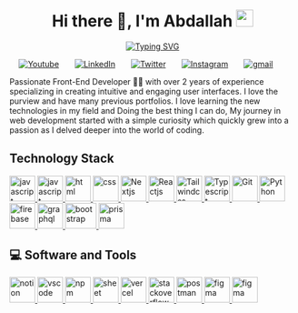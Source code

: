 <h1 align="center">
Hi there 👋, I'm Abdallah <img src="https://emojis.slackmojis.com/emojis/images/1531849430/4246/blob-sunglasses.gif?1531849430" width="30"/>
</h1>

<p align="center">
  <!-- Typing SVG by DenverCoder1 - https://github.com/DenverCoder1/readme-typing-svg -->
<a href="https://git.io/typing-svg"><img src="https://readme-typing-svg.demolab.com?font=Fira+Code&weight=500&size=28&duration=3500&pause=865&color=F77100&center=true&vCenter=true&random=false&width=435&lines=Front-end+developer;%2B2+years+of+experience;Never+Stop+Learning!" alt="Typing SVG" /></a>
</p>


<p align="center">
  <a target="_blank" rel="noreferrer" href="www.youtube.com/@AbdallahAyedTV"><img alt="Youtube" title="Youtube" src="https://img.shields.io/badge/YouTube-FF0000?style=for-the-badge&logo=youtube&logoColor=white"/></a>
  &#8287;&#8287;&#8287;&#8287;&#8287;
  <a target="_blank" rel="noreferrer" href="https://www.linkedin.com/in/abdallah-ayed"><img alt="LinkedIn" title="LinkedIn" src="https://img.shields.io/badge/LinkedIn-0077B5?style=for-the-badge&logo=linkedin&logoColor=white"/></a>
  &#8287;&#8287;&#8287;&#8287;&#8287;
  <a target="_blank" rel="noreferrer" href="https://twitter.com/AbdallahAyedtv"><img alt="Twitter" title="Twitter" src="https://img.shields.io/badge/Twitter-1DA1F2?style=for-the-badge&logo=twitter&logoColor=white"/></a>
  &#8287;&#8287;&#8287;&#8287;&#8287;
  <a target="_blank" rel="noreferrer" href="https://www.instagram.com/abdallahayedtv/"><img alt="Instagram" title="Instagram" src="https://img.shields.io/badge/Instagram-E4405F?style=for-the-badge&logo=instagram&logoColor=white"/></a>
  &#8287;&#8287;&#8287;&#8287;&#8287;
  <a target="_blank" rel="noreferrer" href="mailto:abdallahayedtv@gmail.com
"><img alt="gmail" title="mail" src="https://res.cloudinary.com/practicaldev/image/fetch/s--C75QF96b--/c_limit%2Cf_auto%2Cfl_progressive%2Cq_auto%2Cw_880/https://img.shields.io/badge/Gmail-D14836%3Fstyle%3Dfor-the-badge%26logo%3Dgmail%26logoColor%3Dwhite"/></a>
  &#8287;&#8287;&#8287;&#8287;&#8287;
  
<!--   &#8287;&#8287;&#8287;&#8287;&#8287;
  <a href="http://eyl327.mywebcommunity.org/promos/"><img width="32px" alt="Free Stuff" title="Free gifts for you" src="https://i.imgur.com/0uVwkoZ.png"/></a> -->
</p>

<p>Passionate Front-End Developer 👩‍💻 with over 2 years of experience specializing in creating intuitive and engaging user interfaces. I love the purview and have many previous portfolios. I love learning the new technologies in my field and Doing the best thing I can do, My journey in web development started with a simple curiosity which quickly grew into a passion as I delved deeper into the world of coding. </p>

## Technology Stack

<a href="https://developer.mozilla.org/en-US/docs/Web/JavaScript" target="_blank" rel="noreferrer"> <img src="https://cdn-icons-png.flaticon.com/512/5968/5968292.png" alt="javascript" width="45" height="45"/> </a>
<a href="https://github.com/" target="_blank" rel="noreferrer"> <img src="https://cdn-icons-png.flaticon.com/512/25/25231.png" alt="javascript" width="45" height="45"/> </a>
<a href="https://developer.mozilla.org/en-US/docs/Web/Html" target="_blank" rel="noreferrer"> <img src="https://cdn-icons-png.flaticon.com/512/1051/1051277.png" alt="html" width="45" height="45"/> </a>
<a href="https://developer.mozilla.org/en-US/docs/Web/Css" target="_blank" rel="noreferrer"> <img src="https://cdn-icons-png.flaticon.com/512/11516/11516361.png" alt="css" width="45" height="45"/> </a>
<a href="https://nextjs.org" target="_blank" rel="noreferrer"> <img src="https://cdn.worldvectorlogo.com/logos/next-js.svg" alt="Nextjs" width="45" height="45"/> </a>
<a href="https://react.dev" target="_blank" rel="noreferrer"> <img src="https://cdn.worldvectorlogo.com/logos/react-2.svg" alt="Reactjs" width="45" height="45"/> </a>
<a href="https://tailwindcss.com" target="_blank" rel="noreferrer"> <img src="https://cdn.worldvectorlogo.com/logos/tailwindcss.svg" alt="Tailwindcss" width="45" height="45"/> </a>
<a href="https://www.typescriptlang.org" target="_blank" rel="noreferrer"> <img src="https://cdn.worldvectorlogo.com/logos/typescript.svg" alt="Typescript" width="45" height="45"/> </a>
<a href="https://git-scm.com" target="_blank" rel="noreferrer"> <img src="https://cdn.worldvectorlogo.com/logos/git-icon.svg" alt="Git" width="45" height="45"/> </a>
<a href="https://www.python.org" target="_blank" rel="noreferrer"> <img src="https://cdn.worldvectorlogo.com/logos/python-5.svg" alt="Python" width="45" height="45"/> </a>
<a href="https://firebase.google.com" target="_blank" rel="noreferrer"> <img src="https://cdn.worldvectorlogo.com/logos/firebase-1.svg" alt="firebase" width="45" height="45"/> </a>
<a href="https://graphql.org" target="_blank" rel="noreferrer"> <img src="https://cdn.worldvectorlogo.com/logos/graphql-logo-2.svg" alt="graphql" width="45" height="45"/> </a>
<a href="https://getbootstrap.com" target="_blank" rel="noreferrer"> <img src="https://getbootstrap.com/docs/5.3/assets/brand/bootstrap-logo-shadow.png" alt="bootstrap" width="55" height="45"/> </a>
<a href="https://www.prisma.io" target="_blank" rel="noreferrer"> <img src="https://cdn.worldvectorlogo.com/logos/prisma-3.svg" alt="prisma" width="45" height="45"/> </a>

## 💻 Software and Tools
<a href="https://www.notion.so" target="_blank" rel="noreferrer"> <img src="https://cdn.worldvectorlogo.com/logos/notion-1-1.svg" alt="notion" width="45" height="45"/> </a>
<a href="https://code.visualstudio.com" target="_blank" rel="noreferrer"> <img src="https://cdn.worldvectorlogo.com/logos/visual-studio-code-1.svg" alt="vscode" width="45" height="45"/> </a>
<a href="https://www.npmjs.com" target="_blank" rel="noreferrer"> <img src="https://cdn.worldvectorlogo.com/logos/npm-square-red-1.svg" alt="npm" width="45" height="45"/> </a>
<a href="https://docs.google.com/spreadsheets" target="_blank" rel="noreferrer"> <img src="https://cdn.worldvectorlogo.com/logos/google-sheets-logo-icon.svg" alt="sheet" width="45" height="45"/> </a>
<a href="https://vercel.com" target="_blank" rel="noreferrer"> <img src="https://assets.vercel.com/image/upload/front/favicon/vercel/57x57.png" alt="vercel" width="45" height="45"/> </a>
<a href="https://stackoverflow.com" target="_blank" rel="noreferrer"> <img src="https://cdn.worldvectorlogo.com/logos/stack-overflow.svg" alt="stackoverflow" width="45" height="45"/> </a>
<a href="https://www.postman.com" target="_blank" rel="noreferrer"> <img src="https://cdn.worldvectorlogo.com/logos/postman.svg" alt="postman" width="45" height="45"/> </a>
<a href="https://www.figma.com" target="_blank" rel="noreferrer"> <img src="https://cdn.iconscout.com/icon/free/png-256/free-figma-3521426-2944870.png?f=webp&w=256" alt="figma" width="45" height="45"/> </a>
<a href="https://www.jetbrains.com/pycharm" target="_blank" rel="noreferrer"> <img src="https://upload.wikimedia.org/wikipedia/commons/thumb/1/1d/PyCharm_Icon.svg/1024px-PyCharm_Icon.svg.png" alt="figma" width="45" height="45"/> </a>

<!--
**AbdallahAyed/AbdallahAyed** is a ✨ _special_ ✨ repository because its `README.md` (this file) appears on your GitHub profile.

Here are some ideas to get you started:

- 🔭 I’m currently working on ...
- 🌱 I’m currently learning ...
- 👯 I’m looking to collaborate on ...
- 🤔 I’m looking for help with ...
- 💬 Ask me about ...
- 📫 How to reach me: ...
- 😄 Pronouns: ...
- ⚡ Fun fact: ...
-->
